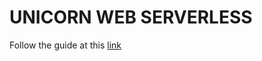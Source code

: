 # UNICORN WEB SERVERLESS

Follow the guide at this [link](https://aws.amazon.com/it/getting-started/hands-on/build-serverless-web-app-lambda-apigateway-s3-dynamodb-cognito)
